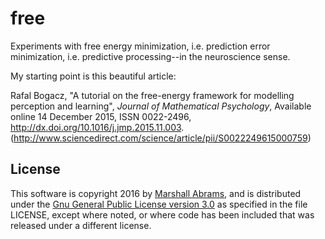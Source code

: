 # free

Experiments with free energy minimization, i.e. prediction error
minimization, i.e. predictive processing--in the neuroscience sense.

My starting point is this beautiful article:

Rafal Bogacz, "A tutorial on the free-energy framework for modelling
perception and learning", *Journal of Mathematical Psychology*,
Available online 14 December 2015, ISSN 0022-2496,
http://dx.doi.org/10.1016/j.jmp.2015.11.003.
(http://www.sciencedirect.com/science/article/pii/S0022249615000759)

## License

This software is copyright 2016 by [Marshall
Abrams](http://members.logical.net/~marshall/), and is distributed under
the [Gnu General Public License version
3.0](http://www.gnu.org/copyleft/gpl.html) as specified in the file
LICENSE, except where noted, or where code has been included that was
released under a different license.
